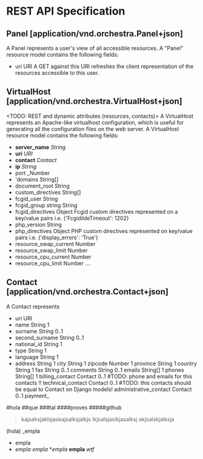 REST API Specification
======================


Panel [application/vnd.orchestra.Panel+json]
--------------------------------------------
A Panel represents a user's view of all accessible resources.
A "Panel" resource model contains the following fields:

* uri                     URI         A GET against this URI refreshes the client representation of the resources accessible to this user.


VirtualHost [application/vnd.orchestra.VirtualHost+json]
--------------------------------------------------------
<TODO: REST and dynamic attributes (resources, contacts)>
A VirtualHost represents an Apache-like virtualhost configuration, which is useful for generating all the configuration files on the web server.
A VirtualHost resource model contains the following fields:

* **server_name**             _String_
* **uri**                     _URI_
* **contact**                 _Contact_
* **ip**                      _String_
* port                    _Number
* 'domains                 String[]
* document_root           String
* custom_directives       String[]
* fcgid_user              String
* fcgid_group string      String
* fcgid_directives        Object      Fcgid custom directives represented on a key/value pairs i.e. {'FcgidildeTimeout': 1202}
* php_version             String
* php_directives          Object      PHP custom directives represented on key/value pairs i.e. {'display_errors': 'True'}
* resource_swap_current   Number
* resource_swap_limit     Number
* resource_cpu_current    Number
* resource_cpu_limit      Number
....


Contact [application/vnd.orchestra.Contact+json]
------------------------------------------------
A Contact represents 

* uri                     URI
* name                    String      1
* surname                 String      0..1
* second_surname          String      0..1
* national_id             String      1
* type                    String      1
* language                String      1
* address                 String      1
city                    String      1
zipcode                 Number      1
province                String      1
country                 String      1
fax                     String      0..1
comments                String      0..1
emails                  String[]    1
phones                  String[]    1
billing_contact         Contact     0..1 #TODO: phone and emails for this contacts !!
technical_contact       Contact     0..1 #TODO: this contacts should be equal to Contact on Django models!
administrative_contact  Contact     0..1
payment_

#hola
##que
###tal
####proves
#####github

>kajsaksjaklsjaskajsalksjalkjs
>lkjsalsjaslkjasalksj
akjsalskjalksja

(hola)
_empla
 * empla
 * *empla*
_empla_
**empla*
**empla**
*_wtf_*

